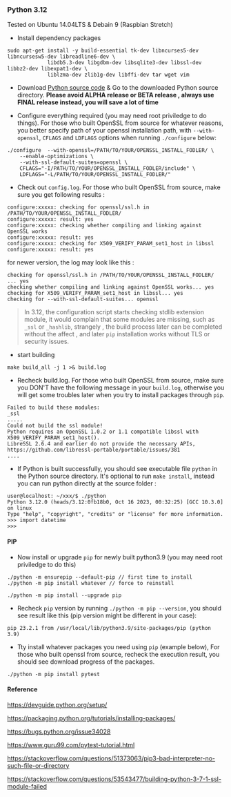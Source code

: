 
### Python 3.12
Tested on Ubuntu 14.04LTS & Debain 9 (Raspbian Stretch)

* Install dependency packages
```
sudo apt-get install -y build-essential tk-dev libncurses5-dev libncursesw5-dev libreadline6-dev \
             libdb5.3-dev libgdbm-dev libsqlite3-dev libssl-dev libbz2-dev libexpat1-dev \
             liblzma-dev zlib1g-dev libffi-dev tar wget vim
```

* Download [Python source code](https://github.com/python/cpython) & Go to the downloaded Python source directory. **Please avoid ALPHA release or BETA release , always use FINAL release instead, you will save a lot of time**

* Configure everything required (you may need root priviledge to do things). For those who built OpenSSL from source for whatever reasons, you better specify path of your openssl installation path, with `--with-openssl`, `CFLAGS` and `LDFLAGS` options when running `./configure` below:

```
./configure  --with-openssl=/PATH/TO/YOUR/OPENSSL_INSTALL_FODLER/ \
    --enable-optimizations \
    --with-ssl-default-suites=openssl \
    CFLAGS="-I/PATH/TO/YOUR/OPENSSL_INSTALL_FODLER/include" \
    LDFLAGS="-L/PATH/TO/YOUR/OPENSSL_INSTALL_FODLER/"
```

* Check out `config.log`. For those who built OpenSSL from source, make sure you get following results :
```
configure:xxxxx: checking for openssl/ssl.h in /PATH/TO/YOUR/OPENSSL_INSTALL_FODLER/
configure:xxxxx: result: yes
configure:xxxxx: checking whether compiling and linking against OpenSSL works
configure:xxxxx: result: yes
configure:xxxxx: checking for X509_VERIFY_PARAM_set1_host in libssl
configure:xxxxx: result: yes
```
for newer version, the log may look like this :
```
checking for openssl/ssl.h in /PATH/TO/YOUR/OPENSSL_INSTALL_FODLER/ ... yes
checking whether compiling and linking against OpenSSL works... yes
checking for X509_VERIFY_PARAM_set1_host in libssl... yes
checking for --with-ssl-default-suites... openssl
```

> In 3.12, the configuration script starts checking stdlib extension module, it would complain that some modules are missing, such as `_ssl` or `_hashlib`, strangely , the build process later can be completed without the affect , and later `pip` installation works without TLS or security issues.

* start building
```
make build_all -j 1 >& build.log
```

* Recheck build.log. For those who built OpenSSL from source, make sure you DON'T have the following message in your `build.log`, otherwise you will get some troubles later when you try to install packages through `pip`.
```
Failed to build these modules:
_ssl
.....
Could not build the ssl module!
Python requires an OpenSSL 1.0.2 or 1.1 compatible libssl with X509_VERIFY_PARAM_set1_host().
LibreSSL 2.6.4 and earlier do not provide the necessary APIs, https://github.com/libressl-portable/portable/issues/381
....
```

* If Python is built successfully, you should see executable file `python` in the Python source directory. It's optional to run `make install`, instead you can run python directly at the source folder :
```
user@localhost: ~/xxx/$ ./python 
Python 3.12.0 (heads/3.12:0fb18b0, Oct 16 2023, 00:32:25) [GCC 10.3.0] on linux
Type "help", "copyright", "credits" or "license" for more information.
>>> import datetime
>>> 
```

#### PIP
* Now install or upgrade `pip` for newly built python3.9 (you may need root priviledge to do this)
```
./python -m ensurepip --default-pip // first time to install
./python -m pip install whatever // force to reinstall

./python -m pip install --upgrade pip
```

* Recheck `pip` version by running `./python -m pip --version`, you should see result like this (pip version might be different in your case):
```
pip 23.2.1 from /usr/local/lib/python3.9/site-packages/pip (python 3.9)
```

* Tty install whatever packages you need using `pip` (example below), For those who built openssl from source, recheck the execution result, you should see download progress of the packages.  

```
./python -m pip install pytest
```



#### Reference

https://devguide.python.org/setup/

https://packaging.python.org/tutorials/installing-packages/

https://bugs.python.org/issue34028

https://www.guru99.com/pytest-tutorial.html

https://stackoverflow.com/questions/51373063/pip3-bad-interpreter-no-such-file-or-directory

https://stackoverflow.com/questions/53543477/building-python-3-7-1-ssl-module-failed

